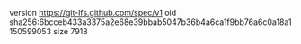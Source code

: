 version https://git-lfs.github.com/spec/v1
oid sha256:6bcceb433a3375a2e68e39bbab5047b36b4a6ca1f9bb76a6c0a18a1150599053
size 7918
